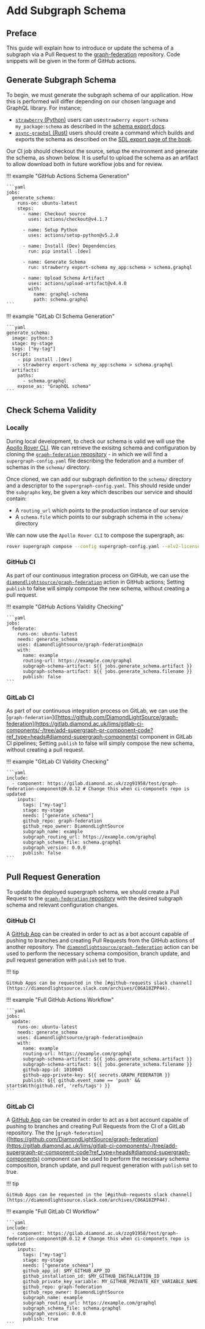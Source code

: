 # Add Subgraph Schema

## Preface

This guide will explain how to introduce or update the schema of a subgraph via a Pull Request to the [graph-federation](https://github.com/DiamondLightSource/graph-federation/) repository.
Code snippets will be given in the form of GitHub actions.

## Generate Subgraph Schema

To begin, we must generate the subgraph schema of our application.
How this is performed will differ depending on our chosen language and GraphQL library.
For instance;

- [`strawberry` (Python)](https://strawberry.rocks/) users can use`strawberry export-schema my_package:schema` as described in the [schema export docs](https://strawberry.rocks/docs/guides/schema-export).
- [`async-graphql` (Rust)](https://crates.io/crates/async-graphql) users should create a command which builds and exports the schema as described on the [SDL export page of the book](https://async-graphql.github.io/async-graphql/en/sdl_export.html).

Our CI job should checkout the source, setup the environment and generate the schema, as shown below.
It is useful to upload the schema as an artifact to allow download both in future workflow jobs and for review.

!!! example "GitHub Actions Schema Generation"

    ```yaml
    jobs:
      generate_schema:
        runs-on: ubuntu-latest
        steps:
          - name: Checkout source
            uses: actions/checkout@v4.1.7

          - name: Setup Python
            uses: actions/setup-python@v5.2.0

          - name: Install (Dev) Dependencies
            run: pip install .[dev]
            
          - name: Generate Schema
            run: strawberry export-schema my_app:schema > schema.graphql

          - name: Upload Schema Artifact
            uses: actions/upload-artifact@v4.4.0
            with:
              name: graphql-schema
              path: schema.graphql
    ```

!!! example "GitLab CI Schema Generation"

    ```yaml
    generate_schema:
      image: python:3
      stage: my-stage
      tags: ["my-tag"]
      script:
        - pip install .[dev]
        - strawberry export-schema my_app:schema > schema.graphql
      artifacts:
        paths:
          - schema.graphql
        expose_as: "GraphQL schema"
    ```

## Check Schema Validity

### Locally

During local development, to check our schema is valid we will use the [Apollo Rover CLI](https://www.apollographql.com/docs/rover/).
We can retrieve the exisitng schema and configuration by cloning the [`graph-federation` repository](https://github.com/DiamondLightSource/graph-federation/) - in which we will find a `supergraph-config.yaml` file describing the federation and a number of schemas in the `schema/` directory.

Once cloned, we can add our subgraph definition to the `schema/` directory and a descriptor to the `supergraph-config.yaml`.
This should reside under the `subgraphs` key, be given a key which describes our service and should contain:

- A `routing_url` which points to the production instance of our service
- A `schema.file` which points to our subgraph schema in the `schema/` directory

We can now use the `Apollo Rover CLI` to compose the supergraph, as:

```bash
rover supergraph compose --config supergraph-config.yaml --elv2-license accept
```

### GitHub CI

As part of our continuous integration process on GitHub, we can use the [`diamondlightsource/graph-federation`](https://github.com/DiamondLightSource/graph-federation) action in GitHub actions;
Setting `publish` to false will simply compose the new schema, without creating a pull request.

!!! example "GitHub Actions Validity Checking"

    ```yaml
    jobs:
      federate:
        runs-on: ubuntu-latest
        needs: generate_schema
        uses: diamondlightsource/graph-federation@main
        with:
          name: example
          routing-url: https://example.com/graphql
          subgraph-schema-artifact: ${{ jobs.generate_schema.artifact }}
          subgraph-schema-artifact: ${{ jobs.generate_schema.filename }}
          publish: false
    ```

### GitLab CI

As part of our continuous integration process on GitLab, we can use the [`graph-federation`]([https://github.com/DiamondLightSource/graph-federation](https://gitlab.diamond.ac.uk/lims/gitlab-ci-components/-/tree/add-supergraph-pr-component-code?ref_type=heads#diamond-supergraph-components) component in GitLab CI pipelines;
Setting `publish` to false will simply compose the new schema, without creating a pull request.

!!! example "GitLab CI Validity Checking"

    ```yaml
    include:
      - component: https://gilab.diamond.ac.uk/zzg91958/test/graph-federation-component@0.0.12 # Change this when ci-componets repo is updated
        inputs:
          tags: ["my-tag"]
          stage: my-stage
          needs: ["generate_schema"]
          github_repo: graph-federation
          github_repo_owner: DiamondLightSource
          subgraph_name: example
          subgraph_routing_url: https://example.com/graphql
          subgraph_schema_file: schema.graphql
          subgraph_version: 0.0.0
          publish: false
    ```

## Pull Request Generation

To update the deployed supergraph schema, we should create a Pull Request to the [`graph-federation` repository](https://github.com/DiamondLightSource/graph-federation/) with the desired subgraph schema and relevant configuration changes.

<!-- markdownlint-disable-next-line MD024 -->
### GitHub CI

A [GitHub App](https://docs.github.com/en/apps/creating-github-apps/about-creating-github-apps/about-creating-github-apps) can be created in order to act as a bot account capable of pushing to branches and creating Pull Requests from the GitHub actions of another repository. The [`diamondlightsource/graph-federation`](https://github.com/DiamondLightSource/graph-federation) action can be used to perform the necessary schema composition, branch update, and pull request generation with `publish` set to true.

!!! tip

    GitHub Apps can be requested in the [#github-requests slack channel](https://diamondlightsource.slack.com/archives/C06A18ZPP44).

!!! example "Full GitHub Actions Workflow"

    ```yaml
    jobs:
      update:
        runs-on: ubuntu-latest
        needs: generate_schema
        uses: diamondlightsource/graph-federation@main
        with:
          name: example
          routing-url: https://example.com/graphql
          subgraph-schema-artifact: ${{ jobs.generate_schema.artifact }}
          subgraph-schema-artifact: ${{ jobs.generate_schema.filename }}
          github-app-id: 1010045
          github-app-private-key: ${{ secrets.GRAPH_FEDERATOR }}
          publish: ${{ github.event_name == 'push' && startsWith(github.ref, 'refs/tags') }}
    ```

<!-- markdownlint-disable-next-line MD024 -->
### GitLab CI

A [GitHub App](https://docs.github.com/en/apps/creating-github-apps/about-creating-github-apps/about-creating-github-apps) can be created in order to act as a bot account capable of pushing to branches and creating Pull Requests from the CI of a GitLab repository. The the [`graph-federation`]([https://github.com/DiamondLightSource/graph-federation](https://gitlab.diamond.ac.uk/lims/gitlab-ci-components/-/tree/add-supergraph-pr-component-code?ref_type=heads#diamond-supergraph-components) component can be used to perform the necessary schema composition, branch update, and pull request generation with `publish` set to true.

!!! tip

    GitHub Apps can be requested in the [#github-requests slack channel](https://diamondlightsource.slack.com/archives/C06A18ZPP44).

!!! example "Full GitLab CI Workflow"

    ```yaml
    include:
      - component: https://gilab.diamond.ac.uk/zzg91958/test/graph-federation-component@0.0.12 # Change this when ci-componets repo is updated
        inputs:
          tags: ["my-tag"]
          stage: my-stage
          needs: ["generate_schema"]
          github_app_id: $MY_GITHUB_APP_ID
          github_installation_id: $MY_GITHUB_INSTALLATION_ID
          github_private_key_variable: MY_GITHUB_PRIVATE_KEY_VARIABLE_NAME
          github_repo: graph-federation
          github_repo_owner: DiamondLightSource
          subgraph_name: example
          subgraph_routing_url: https://example.com/graphql
          subgraph_schema_file: schema.graphql
          subgraph_version: 0.0.0
          publish: true
    ```
